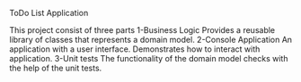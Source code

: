 ToDo List Application

This project consist of three parts
1-Business Logic
Provides a reusable library of classes that represents a domain model.
2-Console Application
An application with a user interface. Demonstrates how to interact with application.
3-Unit tests
The functionality of the domain model checks with the help of the unit tests.